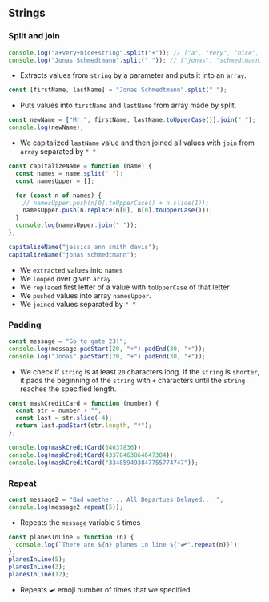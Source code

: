 ## Strings

### Split and join

```js
console.log("a+very+nice+string".split("+")); // ["a", "very", "nice", "string"]
console.log("Jonas Schmedtmann".split(" ")); // ["jonas", "schmedtmann]
```

- Extracts values from `string` by a parameter and puts it into an `array`.

```js
const [firstName, lastName] = "Jonas Schmedtmann".split(" ");
```

- Puts values into `firstName` and `lastName` from array made by split.

```js
const newName = ["Mr.", firstName, lastName.toUpperCase()].join(" ");
console.log(newName);
```

- We capitalized `lastName` value and then joined all values with `join` from `array` separated by `" "`

```js
const capitalizeName = function (name) {
  const names = name.split(" ");
  const namesUpper = [];

  for (const n of names) {
    // namesUpper.push(n[0].toUpperCase() + n.slice(1));
    namesUpper.push(n.replace(n[0], n[0].toUpperCase()));
  }
  console.log(namesUpper.join(" "));
};

capitalizeName("jessica ann smith davis");
capitalizeName("jonas schmedtmann");
```

- We `extracted` values into `names`
- We `looped` over given `array`
- We `replaced` first letter of a value with `toUpperCase` of that letter
- We `pushed` values into array `namesUpper`.
- We `joined` values separated by `" "`

### Padding

```js
const message = "Go to gate 23!";
console.log(message.padStart(20, "+").padEnd(30, "+"));
console.log("Jonas".padStart(20, "+").padEnd(30, "+"));
```

- We check if `string` is at least `20` characters long. If the `string` is `shorter`, it pads the beginning of the `string` with `+` characters until the `string` reaches the specified length.

```js
const maskCreditCard = function (number) {
  const str = number + "";
  const last = str.slice(-4);
  return last.padStart(str.length, "*");
};

console.log(maskCreditCard(64637836));
console.log(maskCreditCard(43378463864647384));
console.log(maskCreditCard("334859493847755774747"));
```

### Repeat

```js
const message2 = "Bad waether... All Departues Delayed... ";
console.log(message2.repeat(5));
```

- Repeats the `message` variable `5` times

```js
const planesInLine = function (n) {
  console.log(`There are ${n} planes in line ${"🛩".repeat(n)}`);
};
planesInLine(5);
planesInLine(3);
planesInLine(12);
```

- Repeats `🛩` emoji number of times that we specified.
